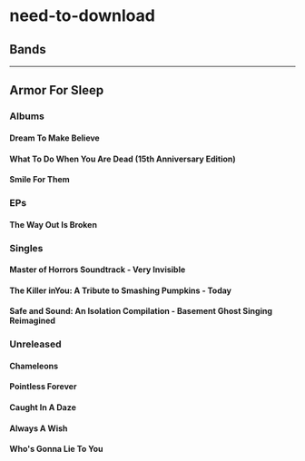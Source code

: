 # need-to-download

## Bands

---

## Armor For Sleep

### Albums

#### Dream To Make Believe

#### What To Do When You Are Dead (15th Anniversary Edition)

#### Smile For Them

### EPs

#### The Way Out Is Broken

### Singles

#### Master of Horrors Soundtrack - Very Invisible

#### The Killer inYou: A Tribute to Smashing Pumpkins - Today

#### Safe and Sound: An Isolation Compilation - Basement Ghost Singing Reimagined

### Unreleased

#### Chameleons

#### Pointless Forever

#### Caught In A Daze

#### Always A Wish

#### Who's Gonna Lie To You

   
